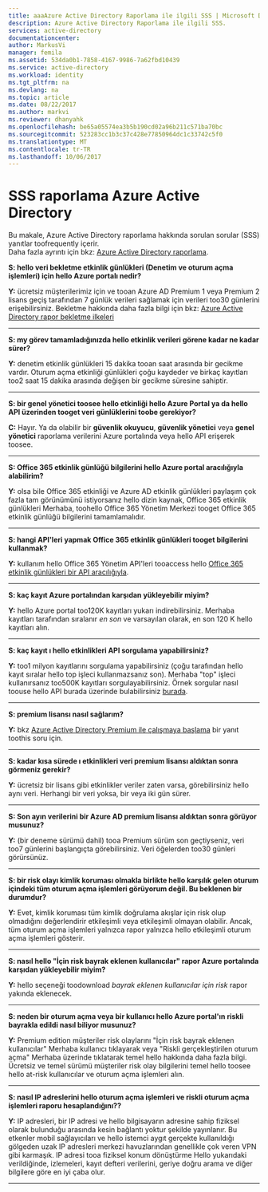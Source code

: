 ```yaml
---
title: aaaAzure Active Directory Raporlama ile ilgili SSS | Microsoft Docs
description: Azure Active Directory Raporlama ile ilgili SSS.
services: active-directory
documentationcenter: 
author: MarkusVi
manager: femila
ms.assetid: 534da0b1-7858-4167-9986-7a62fbd10439
ms.service: active-directory
ms.workload: identity
ms.tgt_pltfrm: na
ms.devlang: na
ms.topic: article
ms.date: 08/22/2017
ms.author: markvi
ms.reviewer: dhanyahk
ms.openlocfilehash: be65a05574ea3b5b190cd02a96b211c571ba70bc
ms.sourcegitcommit: 523283cc1b3c37c428e77850964dc1c33742c5f0
ms.translationtype: MT
ms.contentlocale: tr-TR
ms.lasthandoff: 10/06/2017
---
```

# <a name="azure-active-directory-reporting-faq"></a>SSS raporlama Azure Active Directory

Bu makale, Azure Active Directory raporlama hakkında sorulan sorular (SSS) yanıtlar toofrequently içerir.  
Daha fazla ayrıntı için bkz: [Azure Active Directory raporlama](active-directory-reporting-azure-portal.md). 

**S: hello veri bekletme etkinlik günlükleri (Denetim ve oturum açma işlemleri) için hello Azure portalı nedir?** 

**Y:** ücretsiz müşterilerimiz için ve tooan Azure AD Premium 1 veya Premium 2 lisans geçiş tarafından 7 günlük verileri sağlamak için verileri too30 günlerini erişebilirsiniz. Bekletme hakkında daha fazla bilgi için bkz: [Azure Active Directory rapor bekletme ilkeleri](active-directory-reporting-retention.md)

--- 

**S: my görev tamamladığınızda hello etkinlik verileri görene kadar ne kadar sürer?**

**Y:** denetim etkinlik günlükleri 15 dakika tooan saat arasında bir gecikme vardır. Oturum açma etkinliği günlükleri çoğu kaydeder ve birkaç kayıtları too2 saat 15 dakika arasında değişen bir gecikme süresine sahiptir.

---

**S: bir genel yönetici toosee hello etkinliği hello Azure Portal ya da hello API üzerinden tooget veri günlüklerini toobe gerekiyor?**

**C:** Hayır. Ya da olabilir bir **güvenlik okuyucu**, **güvenlik yönetici** veya **genel yönetici** raporlama verilerini Azure portalında veya hello API erişerek toosee.

---

**S: Office 365 etkinlik günlüğü bilgilerini hello Azure portal aracılığıyla alabilirim?**

**Y:** olsa bile Office 365 etkinliği ve Azure AD etkinlik günlükleri paylaşım çok fazla tam görünümünü istiyorsanız hello dizin kaynak, Office 365 etkinlik günlükleri Merhaba, toohello Office 365 Yönetim Merkezi tooget Office 365 etkinlik günlüğü bilgilerini tamamlamalıdır.

---


**S: hangi API'leri yapmak Office 365 etkinlik günlükleri tooget bilgilerini kullanmak?**

**Y:** kullanım hello Office 365 Yönetim API'leri tooaccess hello [Office 365 etkinlik günlükleri bir API aracılığıyla](https://msdn.microsoft.com/office-365/office-365-managment-apis-overview).

---

**S: kaç kayıt Azure portalından karşıdan yükleyebilir miyim?**

**Y:** hello Azure portal too120K kayıtları yukarı indirebilirsiniz. Merhaba kayıtları tarafından sıralanır *en son* ve varsayılan olarak, en son 120 K hello kayıtları alın. 

---

**S: kaç kayıt ı hello etkinlikleri API sorgulama yapabilirsiniz?**

**Y:** too1 milyon kayıtlarını sorgulama yapabilirsiniz (çoğu tarafından hello kayıt sıralar hello top işleci kullanmazsanız son). Merhaba "top" işleci kullanırsanız too500K kayıtları sorgulayabilirsiniz. Örnek sorgular nasıl toouse hello API burada üzerinde bulabilirsiniz [burada](active-directory-reporting-api-getting-started.md).

---

**S: premium lisansı nasıl sağlarım?**

**Y:** bkz [Azure Active Directory Premium ile çalışmaya başlama](active-directory-get-started-premium.md) bir yanıt toothis soru için.

---

**S: kadar kısa sürede ı etkinlikleri veri premium lisansı aldıktan sonra görmeniz gerekir?**

**Y:** ücretsiz bir lisans gibi etkinlikler veriler zaten varsa, görebilirsiniz hello aynı veri. Herhangi bir veri yoksa, bir veya iki gün sürer.

---

**S: Son ayın verilerini bir Azure AD premium lisansı aldıktan sonra görüyor musunuz?**

**Y:** (bir deneme sürümü dahil) tooa Premium sürüm son geçtiyseniz, veri too7 günlerini başlangıçta görebilirsiniz. Veri öğelerden too30 günleri görürsünüz.

---

**S: bir risk olayı kimlik koruması olmakla birlikte hello karşılık gelen oturum içindeki tüm oturum açma işlemleri görüyorum değil. Bu beklenen bir durumdur?**

**Y:** Evet, kimlik koruması tüm kimlik doğrulama akışlar için risk olup olmadığını değerlendirir etkileşimli veya etkileşimli olmayan olabilir. Ancak, tüm oturum açma işlemleri yalnızca rapor yalnızca hello etkileşimli oturum açma işlemleri gösterir.

---

**S: nasıl hello "İçin risk bayrak eklenen kullanıcılar" rapor Azure portalında karşıdan yükleyebilir miyim?**

**Y:** hello seçeneği toodownload *bayrak eklenen kullanıcılar için risk* rapor yakında eklenecek.

---

**S: neden bir oturum açma veya bir kullanıcı hello Azure portal'ın riskli bayrakla edildi nasıl biliyor musunuz?**

**Y:** Premium edition müşteriler risk olaylarını "İçin risk bayrak eklenen kullanıcılar" Merhaba kullanıcı tıklayarak veya "Riskli gerçekleştirilen oturum açma" Merhaba üzerinde tıklatarak temel hello hakkında daha fazla bilgi. Ücretsiz ve temel sürümü müşteriler risk olay bilgilerini temel hello toosee hello at-risk kullanıcılar ve oturum açma işlemleri alın.

---

**S: nasıl IP adreslerini hello oturum açma işlemleri ve riskli oturum açma işlemleri raporu hesaplandığını??**

**Y:** IP adresleri, bir IP adresi ve hello bilgisayarın adresine sahip fiziksel olarak bulunduğu arasında kesin bağlantı yoktur şekilde yayınlanır. Bu etkenler mobil sağlayıcıları ve hello istemci aygıt gerçekte kullanıldığı gölgeden uzak IP adresleri merkezi havuzlarından genellikle çok veren VPN gibi karmaşık. IP adresi tooa fiziksel konum dönüştürme Hello yukarıdaki verildiğinde, izlemeleri, kayıt defteri verilerini, geriye doğru arama ve diğer bilgilere göre en iyi çaba olur. 

---
